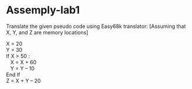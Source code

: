 # Assemply-lab1
Translate the given pseudo code using Easy68k translator:
[Assuming that X, Y, and Z are memory locations]

<p>
  X = 20
  <br>
  Y = 30
  <br>
  If X > 50 :
  <br>
  &nbsp;&nbsp;&nbsp;X = X + 60
  <br>
  &nbsp;&nbsp;&nbsp;Y = Y – 10
  <br>
  End If
  <br>
  Z = X + Y – 20
</p>
